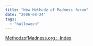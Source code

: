 ```yaml
---
title: "New Methodz of Madness forum"
date: "2006-08-24"
tags: 
  - "halloween"
---
```


[MethodzofMadness.org :: Index](http://terrorsyndicate.com/methodz/index.php "MethodzofMadness.org :: Index")
